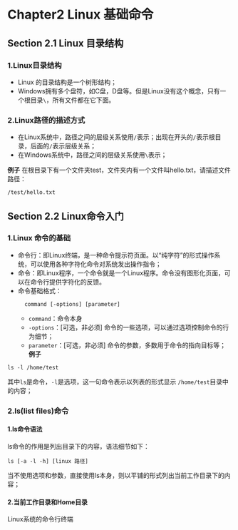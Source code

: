 Chapter2 Linux 基础命令
===============================
## Section 2.1 Linux 目录结构
### 1.Linux目录结构
- Linux 的目录结构是一个树形结构；
- Windows拥有多个盘符，如C盘，D盘等。但是Linux没有这个概念，只有一个根目录`\`，所有文件都在它下面。
### 2.Linux路径的描述方式
- 在Linux系统中，路径之间的层级关系使用`/`表示；出现在开头的`/`表示根目录，后面的`/`表示层级关系；
- 在Windows系统中，路径之间的层级关系使用`\`表示；

**例子** 在根目录下有一个文件夹test，文件夹内有一个文件叫hello.txt，请描述文件路径：
```linux
/test/hello.txt
```

## Section 2.2 Linux命令入门
### 1.Linux 命令的基础
- 命令行：即Linux终端，是一种命令提示符页面。以“纯字符”的形式操作系统，可以使用各种字符化命令对系统发出操作指令；
- 命令：即Linux程序，一个命令就是一个Linux程序。命令没有图形化页面，可以在命令行提供字符化的反馈。
- 命令基础格式：
  ```linux
    command [-options] [parameter]
  ```
  - `command`：命令本身
  - `-options`：[可选，非必须] 命令的一些选项，可以通过选项控制命令的行为细节；
  - `parameter`：[可选，非必须] 命令的参数，多数用于命令的指向目标等；
**例子**
```linux
ls -l /home/test
```
其中`ls`是命令，`-l`是选项，这一句命令表示以列表的形式显示 `/home/test`目录中的内容；

### 2.ls(list files)命令
#### 1.ls命令语法
ls命令的作用是列出目录下的内容，语法细节如下：
```
ls [-a -l -h] [linux 路径]
```
当不使用选项和参数，直接使用ls本身，则以平铺的形式列出当前工作目录下的内容；

#### 2.当前工作目录和Home目录
Linux系统的命令行终端

